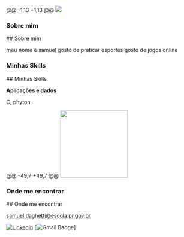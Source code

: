 @@ -1,13 +1,13 @@
![](https://komarev.com/ghpvc/?username=iuricode&color=006bed)

<h3>Sobre mim</h3>
## Sobre mim

meu nome é samuel
gosto de praticar esportes 
gosto de jogos online
<h3>Minhas Skills</h3>
## Minhas Skills

**Aplicações e dados**

C,
phyton

@@ -49,7 +49,7 @@
  <img height="180em" src="https://github-readme-stats.vercel.app/api?username=iuricode&theme=dracula&show_icons=true" />
</a>

<h3>Onde me encontrar</h3>
## Onde me encontrar

samuel.daghetti@escola.pr.gov.br

[![Linkedin](https://img.shields.io/badge/samueldaghetti-byte-blue?style=flat-square&logo=Linkedin&logoColor=white&link=samuel.daghetti@escola.pr.gov.br)](samuel.daghetti@escola.pr.gov.br)
[![Gmail Badge](https://img.shields.io/badge/-samuel.daghetti@escola.pr.gov.br-006bed?style=flat-square&logo=Gmail&logoColor=white&link=mailto:samuel.daghetti@escola.pr.gov.br)]
